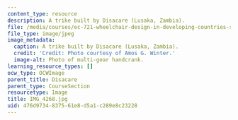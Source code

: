 ```yaml
---
content_type: resource
description: A trike built by Disacare (Lusaka, Zambia).
file: /media/courses/ec-721-wheelchair-design-in-developing-countries-spring-2009/476d9734837561e8d5a1c289e8c23228_IMG_4268.jpg
file_type: image/jpeg
image_metadata:
  caption: A trike built by Disacare (Lusaka, Zambia).
  credit: 'Credit: Photo courtesy of Amos G. Winter.'
  image-alt: Photo of multi-gear handcrank.
learning_resource_types: []
ocw_type: OCWImage
parent_title: Disacare
parent_type: CourseSection
resourcetype: Image
title: IMG_4268.jpg
uid: 476d9734-8375-61e8-d5a1-c289e8c23228
---
```

